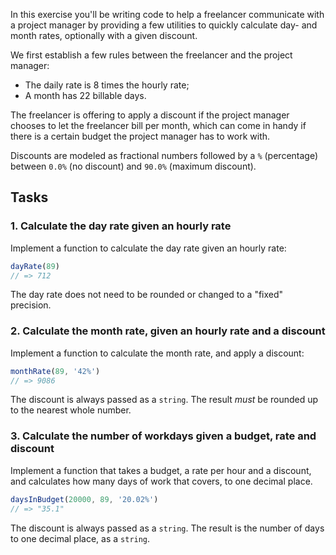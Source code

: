 In this exercise you'll be writing code to help a freelancer communicate with a
project manager by providing a few utilities to quickly calculate day- and
month rates, optionally with a given discount.

We first establish a few rules between the freelancer and the project manager:

- The daily rate is 8 times the hourly rate;
- A month has 22 billable days.

The freelancer is offering to apply a discount if the project manager chooses
to let the freelancer bill per month, which can come in handy if there is a
certain budget the project manager has to work with.

Discounts are modeled as fractional numbers followed by a `%` (percentage)
between `0.0%` (no discount) and `90.0%` (maximum discount).

## Tasks

### 1. Calculate the day rate given an hourly rate

Implement a function to calculate the day rate given an hourly rate:

```javascript
dayRate(89)
// => 712
```

The day rate does not need to be rounded or changed to a "fixed" precision.

### 2. Calculate the month rate, given an hourly rate and a discount

Implement a function to calculate the month rate, and apply a discount:

```javascript
monthRate(89, '42%')
// => 9086
```

The discount is always passed as a `string`. The result _must_ be rounded up to
the nearest whole number.

### 3. Calculate the number of workdays given a budget, rate and discount

Implement a function that takes a budget, a rate per hour and a discount, and
calculates how many days of work that covers, to one decimal place.

```javascript
daysInBudget(20000, 89, '20.02%')
// => "35.1"
```

The discount is always passed as a `string`. The result is the number of days
to one decimal place, as a `string`.
